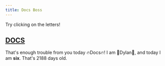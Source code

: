 ```yaml
---
title: Docs Boss
---
```


Try clicking on the letters!

## [D](boss/5.md)[O](boss/5.md)[C](boss/5.md)[S](boss/5.md)

That's enough trouble from you today 🔥Docs🔥! I am 🌟Dylan🌟, and today I am **six**. That's 2188 days old.